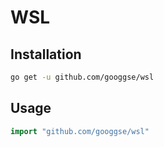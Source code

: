 # WSL

## Installation

``` bash
go get -u github.com/googgse/wsl
```

## Usage

``` go
import "github.com/googgse/wsl"
```
